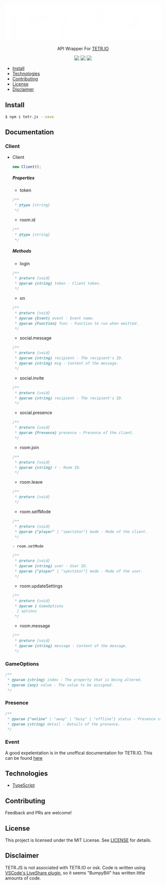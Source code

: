 <p align="center">
  <img src="images/large.png">
</p>

<p align="center">
API Wrapper For <a href="https://tetr.io/">TETR.IO</a>
</p>

<p align="center">
 <a href="https://www.typescriptlang.org/" rel="TypeScript"><img src="https://badges.frapsoft.com/typescript/version/typescript-v18.svg?v=101"></a>
 <a href="https://www.npmjs.com/package/tetr.js" rel="NPM Size"><img src="https://img.shields.io/bundlephobia/min/tetr.io"></a>
 <a href="https://www.npmjs.com/package/tetr.js" rel="NPM Version"><img src=" https://img.shields.io/npm/v/tetr.js"></a>

</p>

- [Install](#install)
- [Technologies](#technologies)
- [Contributing](#contributing)
- [License](#license)
- [Disclaimer](#disclaimer)

## Install

```sh
$ npm i tetr.js --save
```

## Documentation

### Client

- Client

  ```ts
  new Client();
  ```

  ##### Properties

  - token

  ```ts
  /**
   * @type {string}
   */
  ```

  - room.id

  ```ts
  /**
   * @type {string}
   */
  ```

  ##### Methods

  - login

  ```ts
  /**
   * @return {void}
   * @param {string} token - Client token.
   */
  ```

  - on

  ```ts
  /**
   * @return {void}
   * @param {Event} event - Event name.
   * @param {Function} func - Function to run when emitted.
   */
  ```

  - social.message

  ```ts
  /**
   * @return {void}
   * @param {string} recipient - The recipient's ID.
   * @param {string} msg - Content of the message.
   */
  ```

  - social.invite

  ```ts
  /**
   * @return {void}
   * @param {string} recipient - The recipient's ID.
   */
  ```

  - social.presence

  ```ts
  /**
   * @return {void}
   * @param {Presence} presence - Presence of the client.
   */
  ```

  - room.join

  ```ts
  /**
   * @return {void}
   * @param {string} r - Room ID.
   */
  ```

  - room.leave

  ```ts
  /**
   * @return {void}
   */
  ```

  - room.selfMode

  ```ts
  /**
   * @return {void}
   * @param {"player" | "spectator"} mode - Mode of the client.
   */
  ```

      - room.setMode

  ```ts
  /**
   * @return {void}
   * @param {string} user - User ID.
   * @param {"player" | "spectator"} mode - Mode of the user.
   */
  ```

  - room.updateSettings

  ```ts
  /**
   * @return {void}
   * @param { GameOptions
    } options
   */
  ```

  - room.message

  ```ts
  /**
   * @return {void}
   * @param {string} message - Content of the message.
   */
  ```

### GameOptions

```ts
/**
 * @param {string} index - The property that is being altered.
 * @param {any} value - The value to be assigned.
 */
```

### Presence

```ts
/**
 * @param {"online" | "away" | "busy" | "offline"} status - Presence status.
 * @param {string} detail - Details of the presence.
 */
```

### Event

A good expelentation is in the unoffical documentation for TETR.IO. This can be found [here](https://github.com/Poyo-SSB/tetrio-bot-docs#pages)

## Technologies

- [TypeScript](https://www.typescriptlang.org/)

## Contributing

Feedback and PRs are welcome!

## License

This project is licensed under the MIT License. See [LICENSE](LICENSE) for details.

## Disclaimer

TETR.JS is not associated with TETR.IO or osk. Code is written using [VSCode's LiveShare plugin](https://marketplace.visualstudio.com/items?itemName=MS-vsliveshare.vsliveshare-pack), so it seems "BumpyBill" has written little amounts of code.
